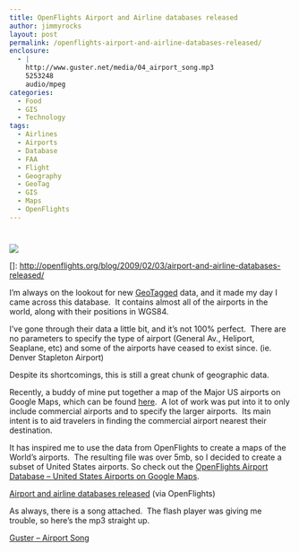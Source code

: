 ```yaml
---
title: OpenFlights Airport and Airline databases released
author: jimmyrocks
layout: post
permalink: /openflights-airport-and-airline-databases-released/
enclosure:
  - |
    http://www.guster.net/media/04_airport_song.mp3
    5253248
    audio/mpeg
categories:
  - Food
  - GIS
  - Technology
tags:
  - Airlines
  - Airports
  - Database
  - FAA
  - Flight
  - Geography
  - GeoTag
  - GIS
  - Maps
  - OpenFlights
---
```

# 

[][1]

 [1]: http://openflights.org/blog/2009/02/03/airport-and-airline-databases-released/

[![][3]][3]

 []: http://openflights.org/blog/2009/02/03/airport-and-airline-databases-released/

I’m always on the lookout for new [GeoTagged][3] data, and it made my day I came across this database.  It contains almost all of the airports in the world, along with their positions in WGS84.

 [3]: http://en.wikipedia.org/wiki/Geotagging

I’ve gone through their data a little bit, and it’s not 100% perfect.  There are no parameters to specify the type of airport (General Av., Heliport, Seaplane, etc) and some of the airports have ceased to exist since. (ie. Denver Stapleton Airport)

Despite its shortcomings, this is still a great chunk of geographic data.

Recently, a buddy of mine put together a map of the Major US airports on Google Maps, which can be found [here][4].  A lot of work was put into it to only include commercial airports and to specify the larger airports.  Its main intent is to aid travelers in finding the commercial airport nearest their destination.

 [4]: http://maps.google.com/maps/ms?ie=UTF8&msa=0&msid=100109014692561432438.00045db353bd7f7fb1986&z=4

It has inspired me to use the data from OpenFlights to create a maps of the World’s airports.  The resulting file was over 5mb, so I decided to create a subset of United States airports. So check out the [OpenFlights Airport Database – United States Airports on Google Maps][5].

 [5]: http://maps.google.com/maps?q=http://jimmytheclam.com/Geobits/Airports.rss

[Airport and airline databases released][1] (via OpenFlights)

As always, there is a song attached.  The flash player was giving me trouble, so here’s the mp3 straight up.

[Guster – Airport Song][6]

 [6]: http://www.guster.net/media/04_airport_song.mp3